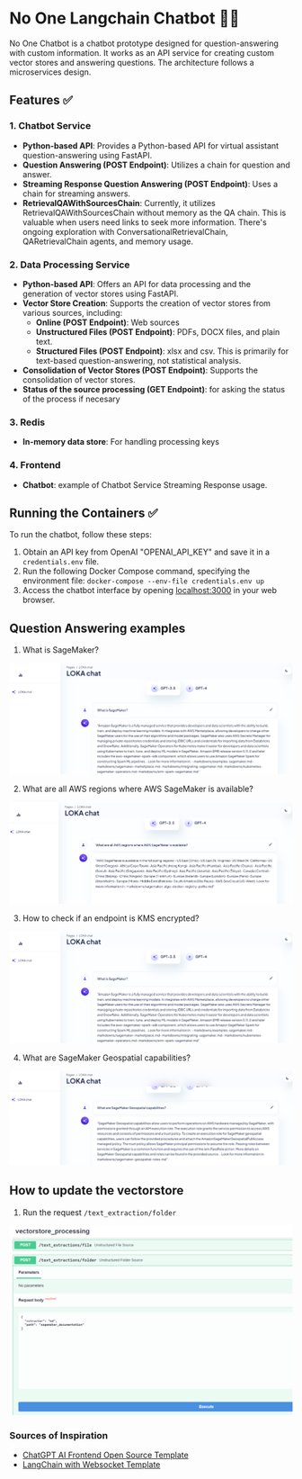 # No One Langchain Chatbot 🦜️🔗

No One Chatbot is a chatbot prototype designed for question-answering with custom information. It works as an API service for creating custom vector stores and answering questions. The architecture follows a microservices design.

## Features ✅

### 1. Chatbot Service

- **Python-based API**: Provides a Python-based API for virtual assistant question-answering using FastAPI.
- **Question Answering (POST Endpoint)**: Utilizes a chain for question and answer.
- **Streaming Response Question Answering (POST Endpoint)**: Uses a chain for streaming answers.
- **RetrievalQAWithSourcesChain**: Currently, it utilizes RetrievalQAWithSourcesChain without memory as the QA chain. This is valuable when users need links to seek more information. There's ongoing exploration with ConversationalRetrievalChain, QARetrievalChain agents, and memory usage.

### 2. Data Processing Service

- **Python-based API**: Offers an API for data processing and the generation of vector stores using FastAPI.
- **Vector Store Creation**: Supports the creation of vector stores from various sources, including:
  - **Online (POST Endpoint)**: Web sources
  - **Unstructured Files (POST Endpoint)**: PDFs, DOCX files, and plain text.
  - **Structured Files (POST Endpoint)**: xlsx and csv. This is primarily for text-based question-answering, not statistical analysis.
- **Consolidation of Vector Stores (POST Endpoint)**: Supports the consolidation of vector stores.
- **Status of the source processing (GET Endpoint)**: for asking the status of the process if necesary

### 3. Redis

- **In-memory data store**: For handling processing keys

### 4. Frontend

- **Chatbot**: example of Chatbot Service Streaming Response usage.

## Running the Containers ✅

To run the chatbot, follow these steps:

1. Obtain an API key from OpenAI "OPENAI_API_KEY" and save it in a `credentials.env` file.
2. Run the following Docker Compose command, specifying the environment file: `docker-compose --env-file credentials.env up`
3. Access the chatbot interface by opening [localhost:3000](http://localhost:3000) in your web browser.

## Question Answering examples

1. What is SageMaker?

![Question 1](frontend/public/img/question1.png)

2. What are all AWS regions where AWS SageMaker is available?

![Question 2](frontend/public/img/question2.png)

3. How to check if an endpoint is KMS encrypted?

![Question 3](frontend/public/img/question3.png)

4. What are SageMaker Geospatial capabilities?

![Question 4](frontend/public/img/question4.png)

## How to update the vectorstore

1. Run the request `/text_extraction/folder`

![Alt text](frontend/public/img/refresh.png)

### Sources of Inspiration

- [ChatGPT AI Frontend Open Source Template](https://github.com/horizon-ui/chatgpt-ai-template)
- [LangChain with Websocket Template](https://github.com/pors/langchain-chat-websockets)
